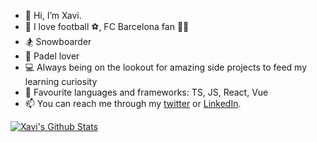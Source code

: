 - 👋 Hi, I’m Xavi.
- 💙 I love football ⚽, FC Barcelona fan 🔵🔴
- 🏂 Snowboarder
- 🎾 Padel lover
- 💻 Always being on the lookout for amazing side projects to feed my learning curiosity
- 📢 Favourite languages and frameworks: TS, JS, React, Vue
- 📫 You can reach me through my [twitter](https://twitter.com/xavism9) or [LinkedIn](https://www.linkedin.com/in/xavisanchezmir/).

<a target=_blank href="https://github.com/xavism">
  <picture>
    <source 
      srcset="https://github-readme-stats.vercel.app/api?username=xavism&show_icons=true&theme=github_dark&count_private=true&hide_border=true"
      media="(prefers-color-scheme: dark)"
    />
    <source
      srcset="https://github-readme-stats.vercel.app/api?username=xavism&show_icons=true&count_private=true&hide_border=true"
      media="(prefers-color-scheme: light), (prefers-color-scheme: no-preference)"
    />
    <img align="center" alt="Xavi's Github Stats" src="https://github-readme-stats.vercel.app/api?username=xavism&show_icons=true&theme=github_dark&count_private=true&hide_border=true" />
  </picture>
</a>

<!--
<a target=_blank href="https://github.com/xavism">
  <picture>
    <source 
      srcset="https://github-readme-stats.vercel.app/api/top-langs/?username=xavism&theme=github_dark&layout=compact&hide=EJS&hide_border=true"
      media="(prefers-color-scheme: dark)"
    />
    <source
      srcset="https://github-readme-stats.vercel.app/api/top-langs/?username=xavism&layout=compact&hide=EJS&hide_border=true"
      media="(prefers-color-scheme: light), (prefers-color-scheme: no-preference)"
    />
    <img align="center" alt="Xavi's Top Languages" src="https://github-readme-stats.vercel.app/api/top-langs/?username=xavism&layout=compact&hide=EJS&hide_border=true" />
  </picture>
</a>
--> 
